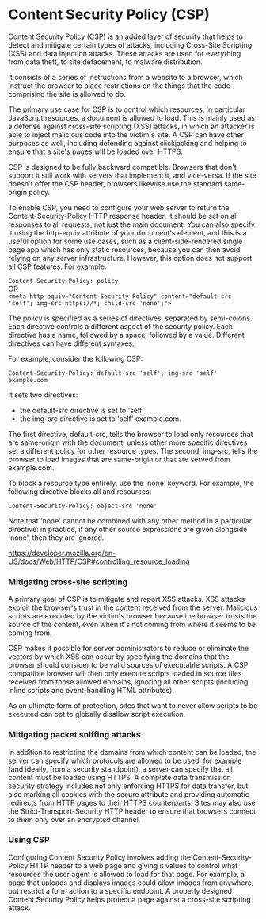 # Content Security Policy (CSP)

Content Security Policy (CSP) is an added layer of security that helps to detect and mitigate certain types of attacks, including Cross-Site Scripting (XSS) and data injection attacks. These attacks are used for everything from data theft, to site defacement, to malware distribution.

It consists of a series of instructions from a website to a browser, which instruct the browser to place restrictions on the things that the code comprising the site is allowed to do.

The primary use case for CSP is to control which resources, in particular JavaScript resources, a document is allowed to load. This is mainly used as a defense against cross-site scripting (XSS) attacks, in which an attacker is able to inject malicious code into the victim's site. A CSP can have other purposes as well, including defending against clickjacking and helping to ensure that a site's pages will be loaded over HTTPS.

CSP is designed to be fully backward compatible. Browsers that don't support it still work with servers that implement it, and vice-versa. If the site doesn't offer the CSP header, browsers likewise use the standard same-origin policy.

To enable CSP, you need to configure your web server to return the Content-Security-Policy HTTP response header. It should be set on all responses to all requests, not just the main document. You can also specify it using the http-equiv attribute of your document's <meta> element, and this is a useful option for some use cases, such as a client-side-rendered single page app which has only static resources, because you can then avoid relying on any server infrastructure. However, this option does not support all CSP features.
For example:

`Content-Security-Policy: policy` \
OR\
`<meta http-equiv="Content-Security-Policy"
      content="default-src 'self'; img-src https://*; child-src 'none';">`


The policy is specified as a series of directives, separated by semi-colons. Each directive controls a different aspect of the security policy. Each directive has a name, followed by a space, followed by a value. Different directives can have different syntaxes.

For example, consider the following CSP:
```
Content-Security-Policy: default-src 'self'; img-src 'self' example.com
```

It sets two directives:
* the default-src directive is set to 'self'
* the img-src directive is set to 'self' example.com.

The first directive, default-src, tells the browser to load only resources that are same-origin with the document, unless other more specific directives set a different policy for other resource types. The second, img-src, tells the browser to load images that are same-origin or that are served from example.com.

To block a resource type entirely, use the 'none' keyword. For example, the following directive blocks all <object> and <embed> resources:

```
Content-Security-Policy: object-src 'none'
```
Note that 'none' cannot be combined with any other method in a particular directive: in practice, if any other source expressions are given alongside 'none', then they are ignored.

https://developer.mozilla.org/en-US/docs/Web/HTTP/CSP#controlling_resource_loading


### Mitigating cross-site scripting
A primary goal of CSP is to mitigate and report XSS attacks. XSS attacks exploit the browser's trust in the content received from the server. Malicious scripts are executed by the victim's browser because the browser trusts the source of the content, even when it's not coming from where it seems to be coming from.

CSP makes it possible for server administrators to reduce or eliminate the vectors by which XSS can occur by specifying the domains that the browser should consider to be valid sources of executable scripts. A CSP compatible browser will then only execute scripts loaded in source files received from those allowed domains, ignoring all other scripts (including inline scripts and event-handling HTML attributes).

As an ultimate form of protection, sites that want to never allow scripts to be executed can opt to globally disallow script execution.

### Mitigating packet sniffing attacks
In addition to restricting the domains from which content can be loaded, the server can specify which protocols are allowed to be used; for example (and ideally, from a security standpoint), a server can specify that all content must be loaded using HTTPS. A complete data transmission security strategy includes not only enforcing HTTPS for data transfer, but also marking all cookies with the secure attribute and providing automatic redirects from HTTP pages to their HTTPS counterparts. Sites may also use the Strict-Transport-Security HTTP header to ensure that browsers connect to them only over an encrypted channel.

### Using CSP
Configuring Content Security Policy involves adding the Content-Security-Policy HTTP header to a web page and giving it values to control what resources the user agent is allowed to load for that page. For example, a page that uploads and displays images could allow images from anywhere, but restrict a form action to a specific endpoint. A properly designed Content Security Policy helps protect a page against a cross-site scripting attack.
